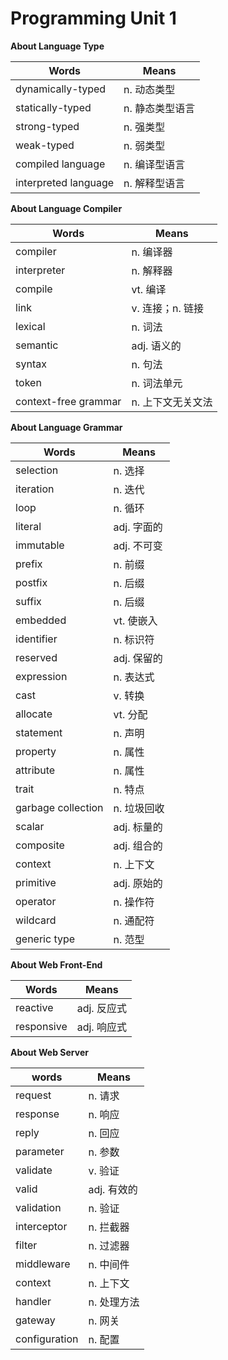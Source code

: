 # Programming Unit 1
**About Language Type**

| Words                | Means            |
| -------------------- | ---------------- |
| dynamically-typed    | n. 动态类型      |
| statically-typed     | n. 静态类型语言  |
| strong-typed         | n. 强类型        |
| weak-typed           | n. 弱类型        |
| compiled language    | n. 编译型语言    |
| interpreted language | n. 解释型语言    |

**About Language Compiler**

| Words                | Means             |
| -------------------- | ----------------- |
| compiler             | n. 编译器         |
| interpreter          | n. 解释器         |
| compile              | vt. 编译          |
| link                 | v. 连接；n. 链接  |
| lexical              | n. 词法           |
| semantic             | adj. 语义的       |
| syntax               | n. 句法           |
| token                | n. 词法单元       |
| context-free grammar | n. 上下文无关文法 |

**About Language Grammar**

| Words              | Means       |
| ------------------ | ----------- |
| selection          | n. 选择     |
| iteration          | n. 迭代     |
| loop               | n. 循环     |
| literal            | adj. 字面的 |
| immutable          | adj. 不可变 |
| prefix             | n. 前缀     |
| postfix            | n. 后缀     |
| suffix             | n. 后缀     |
| embedded           | vt. 使嵌入  |
| identifier         | n. 标识符   |
| reserved           | adj. 保留的 |
| expression         | n. 表达式   |
| cast               | v. 转换     |
| allocate           | vt. 分配    |
| statement          | n. 声明     |
| property           | n. 属性     |
| attribute          | n. 属性     |
| trait              | n. 特点     |
| garbage collection | n. 垃圾回收 |
| scalar             | adj. 标量的 |
| composite          | adj. 组合的 |
| context            | n. 上下文   |
| primitive          | adj. 原始的 |
| operator           | n. 操作符   |
| wildcard           | n. 通配符   |
| generic type       | n. 范型     |

**About Web Front-End**

| Words      | Means       |
| ---------- | ----------- |
| reactive   | adj. 反应式 |
| responsive | adj. 响应式 |


**About Web Server**

| words         | Means       |
| ------------- | ----------- |
| request       | n. 请求     |
| response      | n. 响应     |
| reply         | n. 回应     |
| parameter     | n. 参数     |
| validate      | v. 验证     |
| valid         | adj. 有效的 |
| validation    | n. 验证     |
| interceptor   | n. 拦截器   |
| filter        | n. 过滤器   |
| middleware    | n. 中间件   |
| context       | n. 上下文   |
| handler       | n. 处理方法 |
| gateway       | n. 网关     |
| configuration | n. 配置     |
